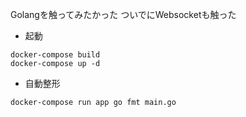 Golangを触ってみたかった
ついでにWebsocketも触った

- 起動

```
docker-compose build
docker-compose up -d
```

- 自動整形

```
docker-compose run app go fmt main.go
```